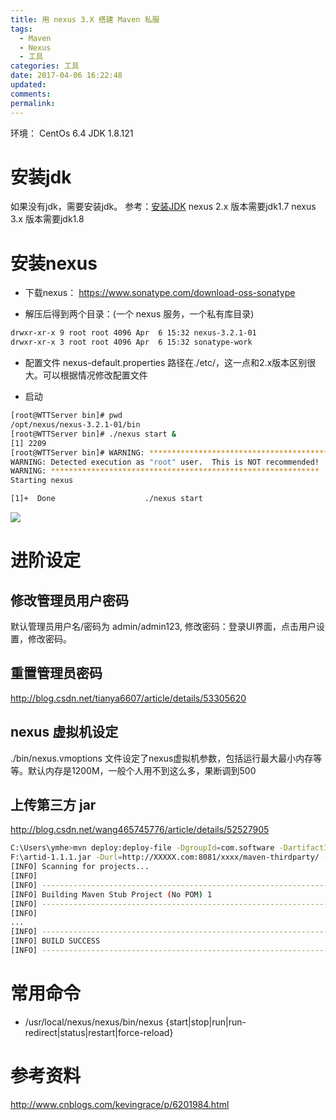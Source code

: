 ```yaml
---
title: 用 nexus 3.X 搭建 Maven 私服
tags:
  - Maven
  - Nexus
  - 工具
categories: 工具
date: 2017-04-06 16:22:48
updated:
comments:
permalink:
---
```



环境：
CentOs 6.4 
JDK 1.8.121

<!--more-->

# 安装jdk

如果没有jdk，需要安装jdk。 参考：[安装JDK](http://wentuotuo.com/2016/01/14/Java/JDK-install/)
nexus 2.x 版本需要jdk1.7
nexus 3.x 版本需要jdk1.8

# 安装nexus

- 下载nexus： https://www.sonatype.com/download-oss-sonatype

- 解压后得到两个目录：(一个 nexus 服务，一个私有库目录)

```bash
drwxr-xr-x 9 root root 4096 Apr  6 15:32 nexus-3.2.1-01
drwxr-xr-x 3 root root 4096 Apr  6 15:32 sonatype-work
```

- 配置文件 nexus-default.properties 路径在./etc/，这一点和2.x版本区别很大。可以根据情况修改配置文件

- 启动
```bash
[root@WTTServer bin]# pwd
/opt/nexus/nexus-3.2.1-01/bin
[root@WTTServer bin]# ./nexus start &
[1] 2209
[root@WTTServer bin]# WARNING: ************************************************************
WARNING: Detected execution as "root" user.  This is NOT recommended!
WARNING: ************************************************************
Starting nexus

[1]+  Done                    ./nexus start
```

![](http://oduq3lfcc.bkt.clouddn.com/image/nexuui.png)

# 进阶设定

## 修改管理员用户密码

默认管理员用户名/密码为 admin/admin123, 修改密码：登录UI界面，点击用户设置，修改密码。

## 重置管理员密码

http://blog.csdn.net/tianya6607/article/details/53305620

## nexus 虚拟机设定

./bin/nexus.vmoptions 文件设定了nexus虚拟机参数，包括运行最大最小内存等等。默认内存是1200M，一般个人用不到这么多，果断调到500

## 上传第三方 jar

http://blog.csdn.net/wang465745776/article/details/52527905

```bash
C:\Users\ymhe>mvn deploy:deploy-file -DgroupId=com.software -DartifactId=artid -Dversion=1.1.1 -Dpackaging=jar -Dfile=
F:\artid-1.1.1.jar -Durl=http://XXXXX.com:8081/xxxx/maven-thirdparty/ -DrepositoryId=nexus
[INFO] Scanning for projects...
[INFO]
[INFO] ------------------------------------------------------------------------
[INFO] Building Maven Stub Project (No POM) 1
[INFO] ------------------------------------------------------------------------
[INFO]
...
[INFO] ------------------------------------------------------------------------
[INFO] BUILD SUCCESS
[INFO] ------------------------------------------------------------------------
```

# 常用命令

- /usr/local/nexus/nexus/bin/nexus {start|stop|run|run-redirect|status|restart|force-reload}

# 参考资料

http://www.cnblogs.com/kevingrace/p/6201984.html